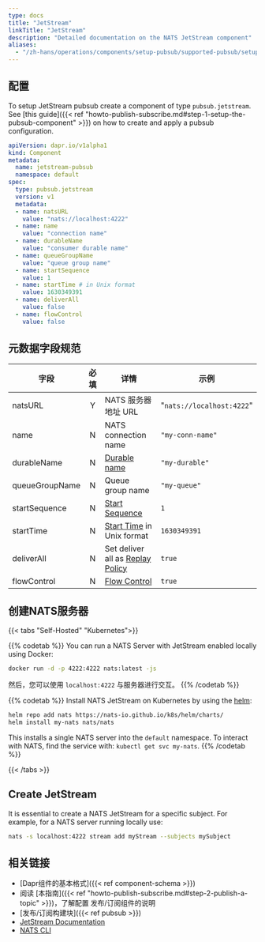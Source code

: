 ```yaml
---
type: docs
title: "JetStream"
linkTitle: "JetStream"
description: "Detailed documentation on the NATS JetStream component"
aliases:
  - "/zh-hans/operations/components/setup-pubsub/supported-pubsub/setup-jetstream/"
---
```


## 配置
To setup JetStream pubsub create a component of type `pubsub.jetstream`. See \[this guide\]({{< ref "howto-publish-subscribe.md#step-1-setup-the-pubsub-component" >}}) on how to create and apply a pubsub configuration.

```yaml
apiVersion: dapr.io/v1alpha1
kind: Component
metadata:
  name: jetstream-pubsub
  namespace: default
spec:
  type: pubsub.jetstream
  version: v1
  metadata:
  - name: natsURL
    value: "nats://localhost:4222"
  - name: name
    value: "connection name"
  - name: durableName
    value: "consumer durable name"
  - name: queueGroupName
    value: "queue group name"
  - name: startSequence
    value: 1
  - name: startTime # in Unix format
    value: 1630349391
  - name: deliverAll
    value: false
  - name: flowControl
    value: false
```

## 元数据字段规范

| 字段             | 必填 | 详情                                   | 示例                        |
| -------------- |:--:| ------------------------------------ | ------------------------- |
| natsURL        | Y  | NATS 服务器地址 URL                       | "`nats://localhost:4222`" |
| name           | N  | NATS connection name                 | `"my-conn-name"`          |
| durableName    | N  | [Durable name][]                     | `"my-durable"`            |
| queueGroupName | N  | Queue group name                     | `"my-queue"`              |
| startSequence  | N  | [Start Sequence][]                   | `1`                       |
| startTime      | N  | [Start Time][] in Unix format        | `1630349391`              |
| deliverAll     | N  | Set deliver all as [Replay Policy][] | `true`                    |
| flowControl    | N  | [Flow Control][]                     | `true`                    |

## 创建NATS服务器

{{< tabs "Self-Hosted" "Kubernetes">}}

{{% codetab %}}
You can run a NATS Server with JetStream enabled locally using Docker:

```bash
docker run -d -p 4222:4222 nats:latest -js
```

然后，您可以使用 `localhost:4222` 与服务器进行交互。
{{% /codetab %}}

{{% codetab %}}
Install NATS JetStream on Kubernetes by using the [helm](https://github.com/nats-io/k8s/tree/main/helm/charts/nats#jetstream):

```bash
helm repo add nats https://nats-io.github.io/k8s/helm/charts/
helm install my-nats nats/nats
```

This installs a single NATS server into the `default` namespace. To interact with NATS, find the service with: `kubectl get svc my-nats`.
{{% /codetab %}}

{{< /tabs >}}

## Create JetStream

It is essential to create a NATS JetStream for a specific subject. For example, for a NATS server running locally use:

```bash
nats -s localhost:4222 stream add myStream --subjects mySubject
```

## 相关链接
- [Dapr组件的基本格式]({{< ref component-schema >}})
- 阅读 [本指南]({{< ref "howto-publish-subscribe.md#step-2-publish-a-topic" >}})，了解配置 发布/订阅组件的说明
- [发布/订阅构建块]({{< ref pubsub >}})
- [JetStream Documentation](https://docs.nats.io/nats-concepts/jetstream)
- [NATS CLI](https://github.com/nats-io/natscli)


[Durable name]: https://docs.nats.io/jetstream/concepts/consumers#durable-name
[Start Sequence]: https://docs.nats.io/jetstream/concepts/consumers#deliverbystartsequence
[Start Time]: https://docs.nats.io/jetstream/concepts/consumers#deliverbystarttime
[Replay Policy]: https://docs.nats.io/jetstream/concepts/consumers#replaypolicy
[Flow Control]: https://docs.nats.io/jetstream/concepts/consumers#flowcontrol
